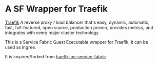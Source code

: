 ﻿# A SF Wrapper for Traefik

[Traefik](https://traefik.io/) A reverse proxy / load balancer that's easy, dynamic, automatic, fast, full-featured, open source, production proven, provides metrics, and integrates with every major cluster technology

This is a Service Fabric Guest Executable wrapper for Traefik, it can be used as Ingree.

It is inspired/forked from [traefik-on-service-fabric](https://github.com/jjcollinge/traefik-on-service-fabric)